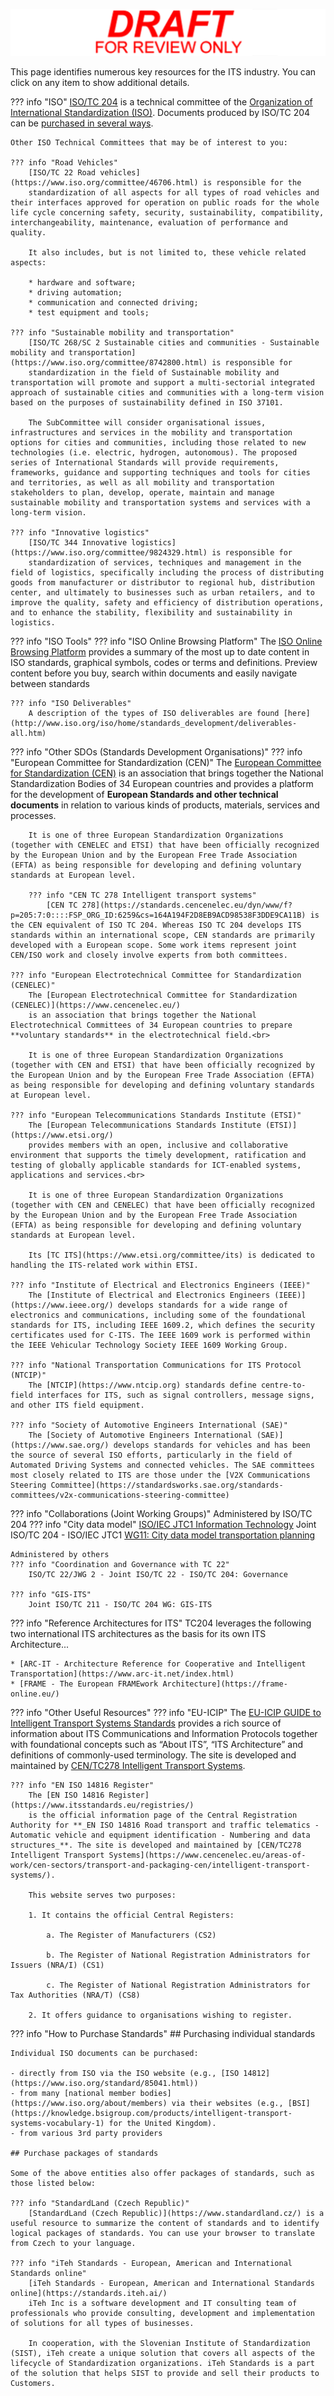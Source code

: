 <!-- resources.md -->

![Draft for review only](assets/img/draft_for_review.svg)

This page identifies numerous key resources for the ITS industry. You can click on any item to show additional details.

??? info "ISO"
    [ISO/TC 204](https://www.iso.org/en/contents/data/committee/05/47/54706.html) is a technical committee of the [Organization of International Standardization (ISO)](https://www.iso.org/home.html). Documents produced by ISO/TC 204 can be [purchased in several ways](https://iso-tc204.github.io/resources/#purchase-packages-of-standards).

    Other ISO Technical Committees that may be of interest to you:

    ??? info "Road Vehicles"
        [ISO/TC 22 Road vehicles](https://www.iso.org/committee/46706.html) is responsible for the
        standardization of all aspects for all types of road vehicles and their interfaces approved for operation on public roads for the whole life cycle concerning safety, security, sustainability, compatibility, interchangeability, maintenance, evaluation of performance and quality.

        It also includes, but is not limited to, these vehicle related aspects:

        * hardware and software;
        * driving automation;
        * communication and connected driving;
        * test equipment and tools;

    ??? info "Sustainable mobility and transportation"
        [ISO/TC 268/SC 2 Sustainable cities and communities - Sustainable mobility and transportation](https://www.iso.org/committee/8742800.html) is responsible for 
        standardization in the field of Sustainable mobility and transportation will promote and support a multi-sectorial integrated approach of sustainable cities and communities with a long-term vision based on the purposes of sustainability defined in ISO 37101.

        The SubCommittee will consider organisational issues, infrastructures and services in the mobility and transportation options for cities and communities, including those related to new technologies (i.e. electric, hydrogen, autonomous). The proposed series of International Standards will provide requirements, frameworks, guidance and supporting techniques and tools for cities and territories, as well as all mobility and transportation stakeholders to plan, develop, operate, maintain and manage sustainable mobility and transportation systems and services with a long-term vision.

    ??? info "Innovative logistics"
        [ISO/TC 344 Innovative logistics](https://www.iso.org/committee/9824329.html) is responsible for
        standardization of services, techniques and management in the field of logistics, specifically including the process of distributing goods from manufacturer or distributor to regional hub, distribution center, and ultimately to businesses such as urban retailers, and to improve the quality, safety and efficiency of distribution operations, and to enhance the stability, flexibility and sustainability in logistics.

??? info "ISO Tools"
    ??? info "ISO Online Browsing Platform"
        The [ISO Online Browsing Platform](https://www.iso.org/obp/ui/en/) provides
        a summary of the most up to date content in ISO standards, graphical symbols, codes or terms and definitions. Preview content before you buy, search within documents and easily navigate between standards

    ??? info "ISO Deliverables"
        A description of the types of ISO deliverables are found [here](http://www.iso.org/iso/home/standards_development/deliverables-all.htm)

??? info "Other SDOs (Standards Development Organisations)"
    ??? info "European Committee for Standardization (CEN)"
        The [European Committee for Standardization (CEN)](https://www.cencenelec.eu/)
        is an association that brings together the National Standardization Bodies of 34 European countries and provides a platform for the development of **European Standards and other technical documents** in relation to various kinds of products, materials, services and processes.

        It is one of three European Standardization Organizations (together with CENELEC and ETSI) that have been officially recognized by the European Union and by the European Free Trade Association (EFTA) as being responsible for developing and defining voluntary standards at European level.

        ??? info "CEN TC 278 Intelligent transport systems"
            [CEN TC 278](https://standards.cencenelec.eu/dyn/www/f?p=205:7:0::::FSP_ORG_ID:6259&cs=164A194F2D8EB9ACD98538F3DDE9CA11B) is the CEN equivalent of ISO TC 204. Whereas ISO TC 204 develops ITS standards within an international scope, CEN standards are primarily developed with a European scope. Some work items represent joint CEN/ISO work and closely involve experts from both committees.

    ??? info "European Electrotechnical Committee for Standardization (CENELEC)"
        The [European Electrotechnical Committee for Standardization (CENELEC)](https://www.cencenelec.eu/)
        is an association that brings together the National Electrotechnical Committees of 34 European countries to prepare **voluntary standards** in the electrotechnical field.<br>

        It is one of three European Standardization Organizations (together with CEN and ETSI) that have been officially recognized by the European Union and by the European Free Trade Association (EFTA) as being responsible for developing and defining voluntary standards at European level.

    ??? info "European Telecommunications Standards Institute (ETSI)"
        The [European Telecommunications Standards Institute (ETSI)](https://www.etsi.org/)
        provides members with an open, inclusive and collaborative environment that supports the timely development, ratification and testing of globally applicable standards for ICT-enabled systems, applications and services.<br>

        It is one of three European Standardization Organizations (together with CEN and CENELEC) that have been officially recognized by the European Union and by the European Free Trade Association (EFTA) as being responsible for developing and defining voluntary standards at European level.

        Its [TC ITS](https://www.etsi.org/committee/its) is dedicated to handling the ITS-related work within ETSI.

    ??? info "Institute of Electrical and Electronics Engineers (IEEE)"
        The [Institute of Electrical and Electronics Engineers (IEEE)](https://www.ieee.org/) develops standards for a wide range of electronics and communications, including some of the foundational standards for ITS, including IEEE 1609.2, which defines the security certificates used for C-ITS. The IEEE 1609 work is performed within the IEEE Vehicular Technology Society IEEE 1609 Working Group.

    ??? info "National Transportation Communications for ITS Protocol (NTCIP)"
        The [NTCIP](https://www.ntcip.org) standards define centre-to-field interfaces for ITS, such as signal controllers, message signs, and other ITS field equipment.

    ??? info "Society of Automotive Engineers International (SAE)"
        The [Society of Automotive Engineers International (SAE)](https://www.sae.org/) develops standards for vehicles and has been the source of several ISO efforts, particularly in the field of Automated Driving Systems and connected vehicles. The SAE committees most closely related to ITS are those under the [V2X Communications Steering Committee](https://standardsworks.sae.org/standards-committees/v2x-communications-steering-committee)

??? info "Collaborations (Joint Working Groups)"
    Administered by ISO/TC 204
    ??? info "City data model"
        [ISO/IEC JTC1 Information Technology](https://jtc1info.org/)
        Joint ISO/TC 204 - ISO/IEC JTC1 [WG11: City data model transportation planning](https://jtc1info.org/sd-2-history/jtc1-working-groups/wg-11/)

    Administered by others
    ??? info "Coordination and Governance with TC 22" 
        ISO/TC 22/JWG 2 - Joint ISO/TC 22 - ISO/TC 204: Governance

    ??? info "GIS-ITS"
        Joint ISO/TC 211 - ISO/TC 204 WG: GIS-ITS

??? info "Reference Architectures for ITS"
    TC204 leverages the following two international ITS architectures as the basis for its own ITS Architecture...  

    * [ARC-IT - Architecture Reference for Cooperative and Intelligent Transportation](https://www.arc-it.net/index.html)
    * [FRAME - The European FRAMEwork Architecture](https://frame-online.eu/)

??? info "Other Useful Resources"
    ??? info "EU-ICIP"
        The [EU-ICIP GUIDE to Intelligent Transport Systems Standards](https://www.mobilityits.eu/) provides a rich source of information about ITS Communications and Information Protocols together with foundational concepts such as “About ITS”, “ITS Architecture” and definitions of commonly-used terminology. The site is developed and maintained by [CEN/TC278 Intelligent Transport Systems](https://www.cencenelec.eu/areas-of-work/cen-sectors/transport-and-packaging-cen/intelligent-transport-systems/).

    ??? info "EN ISO 14816 Register"
        The [EN ISO 14816 Register](https://www.itsstandards.eu/registries/)
        is the official information page of the Central Registration Authority for **_EN ISO 14816 Road transport and traffic telematics - Automatic vehicle and equipment identification - Numbering and data structures_**. The site is developed and maintained by [CEN/TC278 Intelligent Transport Systems](https://www.cencenelec.eu/areas-of-work/cen-sectors/transport-and-packaging-cen/intelligent-transport-systems/).

        This website serves two purposes:

        1. It contains the official Central Registers:

            a. The Register of Manufacturers (CS2)
        
            b. The Register of National Registration Administrators for Issuers (NRA/I) (CS1)
        
            c. The Register of National Registration Administrators for Tax Authorities (NRA/T) (CS8)
        
        2. It offers guidance to organisations wishing to register.

??? info "How to Purchase Standards"
    ## Purchasing individual standards

    Individual ISO documents can be purchased:

    - directly from ISO via the ISO website (e.g., [ISO 14812](https://www.iso.org/standard/85041.html))
    - from many [national member bodies](https://www.iso.org/about/members) via their websites (e.g., [BSI](https://knowledge.bsigroup.com/products/intelligent-transport-systems-vocabulary-1) for the United Kingdom). 
    - from various 3rd party providers 

    ## Purchase packages of standards

    Some of the above entities also offer packages of standards, such as those listed below:

    ??? info "StandardLand (Czech Republic)"
        [StandardLand (Czech Republic)](https://www.standardland.cz/) is a useful resource to summarize the content of standards and to identify logical packages of standards. You can use your browser to translate from Czech to your language.

    ??? info "iTeh Standards - European, American and International Standards online"
        [iTeh Standards - European, American and International Standards online](https://standards.iteh.ai/)
        iTeh Inc is a software development and IT consulting team of professionals who provide consulting, development and implementation of solutions for all types of businesses.

        In cooperation, with the Slovenian Institute of Standardization (SIST), iTeh create a unique solution that covers all aspects of the lifecycle of Standardization organizations. iTeh Standards is a part of the solution that helps SIST to provide and sell their products to Customers.
